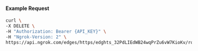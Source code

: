 <!-- Code generated for API Clients. DO NOT EDIT. -->

#### Example Request

```bash
curl \
-X DELETE \
-H "Authorization: Bearer {API_KEY}" \
-H "Ngrok-Version: 2" \
https://api.ngrok.com/edges/https/edghts_32PdLIEdWB24wqPrZu6vW7KioKv/routes/edghtsrt_32PdLJHuB8QY887U5v7kCbLtzp1/backend
```
